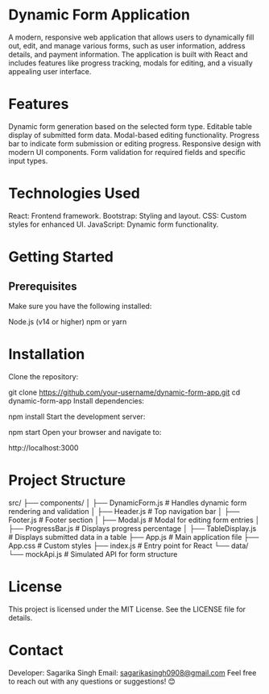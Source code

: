 # Dynamic Form Application
A modern, responsive web application that allows users to dynamically fill out, edit, and manage various forms, such as user information, address details, and payment information. The application is built with React and includes features like progress tracking, modals for editing, and a visually appealing user interface.

# Features
Dynamic form generation based on the selected form type.
Editable table display of submitted form data.
Modal-based editing functionality.
Progress bar to indicate form submission or editing progress.
Responsive design with modern UI components.
Form validation for required fields and specific input types.

# Technologies Used
React: Frontend framework.
Bootstrap: Styling and layout.
CSS: Custom styles for enhanced UI.
JavaScript: Dynamic form functionality.

# Getting Started
## Prerequisites
Make sure you have the following installed:

Node.js (v14 or higher)
npm or yarn
# Installation
Clone the repository:

git clone https://github.com/your-username/dynamic-form-app.git
cd dynamic-form-app
Install dependencies:

npm install
Start the development server:

npm start
Open your browser and navigate to:

http://localhost:3000

# Project Structure
src/
├── components/
│   ├── DynamicForm.js        # Handles dynamic form rendering and validation
│   ├── Header.js             # Top navigation bar
│   ├── Footer.js             # Footer section
│   ├── Modal.js              # Modal for editing form entries
│   ├── ProgressBar.js        # Displays progress percentage
│   ├── TableDisplay.js       # Displays submitted data in a table
├── App.js                    # Main application file
├── App.css                   # Custom styles
├── index.js                  # Entry point for React
└── data/
    └── mockApi.js            # Simulated API for form structure


# License
This project is licensed under the MIT License. See the LICENSE file for details.

# Contact
Developer: Sagarika Singh
Email: sagarikasingh0908@gmail.com
Feel free to reach out with any questions or suggestions! 😊
